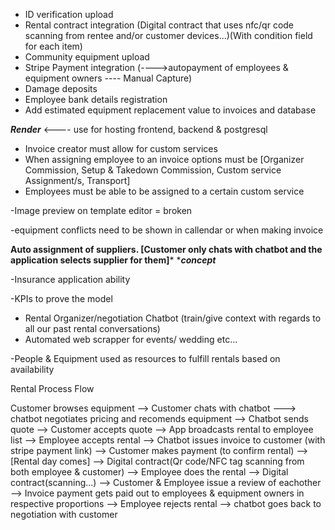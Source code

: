 - ID verification upload 
- Rental contract integration  (Digital contract that uses nfc/qr code scanning from rentee and/or customer devices...)(With condition field for each item)
- Community equipment upload 
- Stripe Payment integration (---->autopayment of employees & equipment owners ---- Manual Capture)
- Damage deposits 
- Employee bank details registration 
- Add estimated equipment replacement value to invoices and database 


***Render*** <---- use for hosting frontend, backend & postgresql




- Invoice creator must allow for custom services 
- When assigning employee to an invoice options must be [Organizer Commission, Setup & Takedown Commission, Custom service Assignment/s, Transport]
- Employees must be able to be assigned to a certain custom service 

-Image preview on template editor = broken 

-equipment conflicts need to be shown in callendar or when making invoice 



****Auto assignment of suppliers.   [Customer only chats with chatbot and the application selects supplier for them]*****     ****concept***


-Insurance application ability 

-KPIs to prove the model
- Rental Organizer/negotiation Chatbot (train/give context with regards to all our past rental conversations)
- Automated web scrapper for events/ wedding etc...



-People & Equipment used as resources to fulfill rentals based on availability 



Rental Process Flow 

Customer browses equipment --> Customer chats with chatbot ---> chatbot negotiates pricing and recomends equipment --> Chatbot sends quote --> Customer accepts quote --> App broadcasts rental to employee list --> Employee accepts rental --> Chatbot issues invoice to customer (with stripe payment link) --> Customer makes payment (to confirm rental) --> [Rental day comes] --> Digital contract(Qr code/NFC tag scanning from both employee & customer) --> Employee does the rental --> Digital contract(scanning...) --> Customer & Employee issue a review of eachother --> Invoice payment gets paid out to employees & equipment owners in respective proportions 
                                                                                                                                                                                                                 --> Employee rejects rental --> chatbot goes back to negotiation with customer









